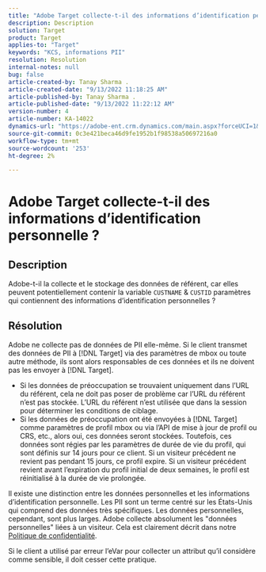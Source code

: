 ```yaml
---
title: "Adobe Target collecte-t-il des informations d’identification personnelle ?"
description: Description
solution: Target
product: Target
applies-to: "Target"
keywords: "KCS, informations PII"
resolution: Resolution
internal-notes: null
bug: false
article-created-by: Tanay Sharma .
article-created-date: "9/13/2022 11:18:25 AM"
article-published-by: Tanay Sharma .
article-published-date: "9/13/2022 11:22:12 AM"
version-number: 4
article-number: KA-14022
dynamics-url: "https://adobe-ent.crm.dynamics.com/main.aspx?forceUCI=1&pagetype=entityrecord&etn=knowledgearticle&id=a535a7c3-5533-ed11-9db1-002248086735"
source-git-commit: 0c3e421beca46d9fe1952b1f98538a50697216a0
workflow-type: tm+mt
source-wordcount: '253'
ht-degree: 2%

---
```


# Adobe Target collecte-t-il des informations d’identification personnelle ?

## Description

Adobe-t-il la collecte et le stockage des données de référent, car elles peuvent potentiellement contenir la variable `CUSTNAME` &amp; `CUSTID` paramètres qui contiennent des informations d’identification personnelles ?

## Résolution




Adobe ne collecte pas de données de PII elle-même. Si le client transmet des données de PII à [!DNL Target] via des paramètres de mbox ou toute autre méthode, ils sont alors responsables de ces données et ils ne doivent pas les envoyer à [!DNL Target].



- Si les données de préoccupation se trouvaient uniquement dans l’URL du référent, cela ne doit pas poser de problème car l’URL du référent n’est pas stockée. L’URL du référent n’est utilisée que dans la session pour déterminer les conditions de ciblage.
- Si les données de préoccupation ont été envoyées à [!DNL Target] comme paramètres de profil mbox ou via l’API de mise à jour de profil ou CRS, etc., alors oui, ces données seront stockées. Toutefois, ces données sont régies par les paramètres de durée de vie du profil, qui sont définis sur 14 jours pour ce client. Si un visiteur précédent ne revient pas pendant 15 jours, ce profil expire. Si un visiteur précédent revient avant l’expiration du profil initial de deux semaines, le profil est réinitialisé à la durée de vie prolongée.


Il existe une distinction entre les données personnelles et les informations d’identification personnelle. Les PII sont un terme centré sur les États-Unis qui comprend des données très spécifiques. Les données personnelles, cependant, sont plus larges. Adobe collecte absolument les &quot;données personnelles&quot; liées à un visiteur. Cela est clairement décrit dans notre [Politique de confidentialité](https://www.adobe.com/fr/privacy/experience-cloud.html).



Si le client a utilisé par erreur l’eVar pour collecter un attribut qu’il considère comme sensible, il doit cesser cette pratique.
